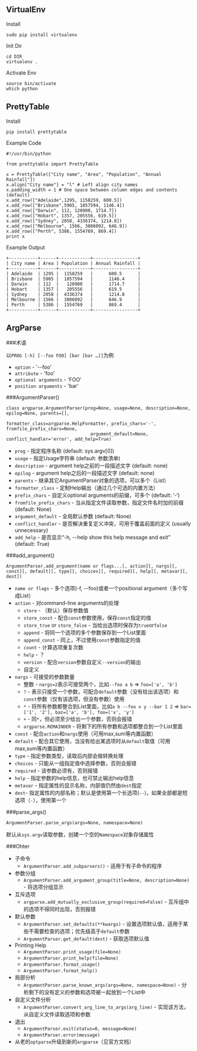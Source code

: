 

## VirtualEnv

Install

	sudo pip install virtualenv

Init Dir

	cd DIR
	virtualenv .
	
Activate Env

	source bin/activate
	which python


## PrettyTable

Install

	pip install prettytable

Example Code

	#!/usr/bin/python
	
	from prettytable import PrettyTable
	
	x = PrettyTable(["City name", "Area", "Population", "Annual Rainfall"])
	x.align["City name"] = "l" # Left align city names
	x.padding_width = 1 # One space between column edges and contents (default)
	x.add_row(["Adelaide",1295, 1158259, 600.5])
	x.add_row(["Brisbane",5905, 1857594, 1146.4])
	x.add_row(["Darwin", 112, 120900, 1714.7])
	x.add_row(["Hobart", 1357, 205556, 619.5])
	x.add_row(["Sydney", 2058, 4336374, 1214.8])
	x.add_row(["Melbourne", 1566, 3806092, 646.9])
	x.add_row(["Perth", 5386, 1554769, 869.4])
	print x

Example Output

	+-----------+------+------------+-----------------+
	| City name | Area | Population | Annual Rainfall |
	+-----------+------+------------+-----------------+
	| Adelaide  | 1295 |  1158259   |      600.5      |
	| Brisbane  | 5905 |  1857594   |      1146.4     |
	| Darwin    | 112  |   120900   |      1714.7     |
	| Hobart    | 1357 |   205556   |      619.5      |
	| Sydney    | 2058 |  4336374   |      1214.8     |
	| Melbourne | 1566 |  3806092   |      646.9      |
	| Perth     | 5386 |  1554769   |      869.4      |
	+-----------+------+------------+-----------------+


## ArgParse

###术语

以`PROG [-h] [--foo FOO] [bar [bar …]]`为例

* `option` - '--foo'
* `attribute` - 'foo'
* `optional arguments` - 'FOO'
* `position arguments` - 'bar'

###ArgumentParser()

	class argparse.ArgumentParser(prog=None, usage=None, description=None, epilog=None, parents=[], 
									formatter_class=argparse.HelpFormatter, prefix_chars='-', fromfile_prefix_chars=None,
									argument_default=None, conflict_handler='error', add_help=True)

* `prog` - 指定程序名称 (default: sys.argv[0])
* `usage` - 指定Usage字符串 (default: 参数清单)
* `description` - argument help之前的一段描述文字 (default: none)
* `epilog` - argument help之后的一段描述文字 (default: none)
* `parents` - 继承其它ArgumentParser对象的选项，可以多个（List）
* `formatter_class` - 定制Help输出（通过几个可选的内置方法）
* `prefix_chars` - 自定义optional arguments的前缀，可多个 (default: ‘-‘)
* `fromfile_prefix_chars` - 当从指定文件读取参数，指定文件名时加的前缀 (default: None)
* `argument_default` - 全局默认参数 (default: None)
* `conflict_handler` - 是否解决重复定义冲突，可用于覆盖前面的定义 (usually unnecessary)
* `add_help` - 是否显示“-h, --help  show this help message and exit” (default: True)

###add_argument()

	ArgumentParser.add_argument(name or flags...[, action][, nargs][, const][, default][, type][, choices][, required][, help][, metavar][, dest])


* `name or flags` - 多个选项(-f, --foo)或者一个positional argument（多个写成List）
* `action` - 对command-line arguments的处理
	* `store` - （默认）保存参数值
	* `store_const` - 配合`const`参数使用，保存`const`指定的值
	* `store_true` or `store_false` - 当给出选项时保存为`true`or`false`
	* `append` - 将同一个选项的多个参数保存到一个List里面
	* `append_const` - 同上，不过使用`const`参数指定的值
	* `count` - 计算选项重复次数
	* `help` - ？
	* `version` - 配合`version`参数自定义`--version`的输出
	* 自定义
* `nargs` - 可接受的参数数量
	* 整数 - `nargs=2`表示可接受两个，比如`--foo a b` => `foo=['a', 'b']`
	* `?` - 表示只接受一个参数，可配合`default`参数（没有给出该选项）和`const`参数（仅有该选项，但没有参数）使用
	* `*` - 将所有参数都整合到List里面，比如`a b --foo x y --bar 1 2` => `bar=['1', '2'], baz=['a', 'b'], foo=['x', 'y']`
	* `+` - 同`*`，但必须至少给出一个参数，否则会报错
	* `argparse.REMAINDER` - 将剩下的所有参数和选项都整合到一个List里面
* `const` - 配合`action`和`nargs`使用（可用max,sum等内置函数）
* `default` - 配合其它使用，当没有给出某选项时从`default`取值（可用max,sum等内置函数）
* `type` - 指定参数类型，读取后内部会做转换处理
* `choices` - 只能从一组指定值中选择参数，否则会报错
* `required` - 该参数必须有，否则报错
* `help` - 指定参数的help信息，也可禁止输出help信息
* `metavar` - 指定属性的显示名称，内部值仍然由`dest`指定
* `dest`- 指定属性的内部名称；默认是使用第一个长选项(`--`)，如果全部都是短选项（`-`），使用第一个

###parse_args()

	ArgumentParser.parse_args(args=None, namespace=None)
	
默认从`sys.argv`读取参数，创建一个空的`Namespace`对象存储属性

###Ohter
* 子命令
	* `ArgumentParser.add_subparsers()` - 适用于有子命令的程序
* 参数分组
	* `ArgumentParser.add_argument_group(title=None, description=None)` - 将选项分组显示
* 互斥选项
	* `argparse.add_mutually_exclusive_group(required=False)` - 互斥组中的选项不得同时出现，否则报错
* 默认参数
	* `ArgumentParser.set_defaults(**kwargs)` - 设置选项默认值，适用于某些不需要检查的选项；优先级高于`default`参数
	* `ArgumentParser.get_default(dest)` - 获取选项默认值
* Printing Help 
	* `ArgumentParser.print_usage(file=None)`
	* `ArgumentParser.print_help(file=None)`
	* `ArgumentParser.format_usage()`
	* `ArgumentParser.format_help()`
* 局部分析
	* `ArgumentParser.parse_known_args(args=None, namespace=None)` - 分析剩下的没有定义的参数和选项被一起放到一个List中
* 自定义文件分析
	* `ArgumentParser.convert_arg_line_to_args(arg_line)` - 实现该方法，从自定义文件读取选项和参数
* 退出
	* `ArgumentParser.exit(status=0, message=None)`
	* `ArgumentParser.error(message)`
* 从老的`optparse`升级到新的`argparse`（见官方文档）